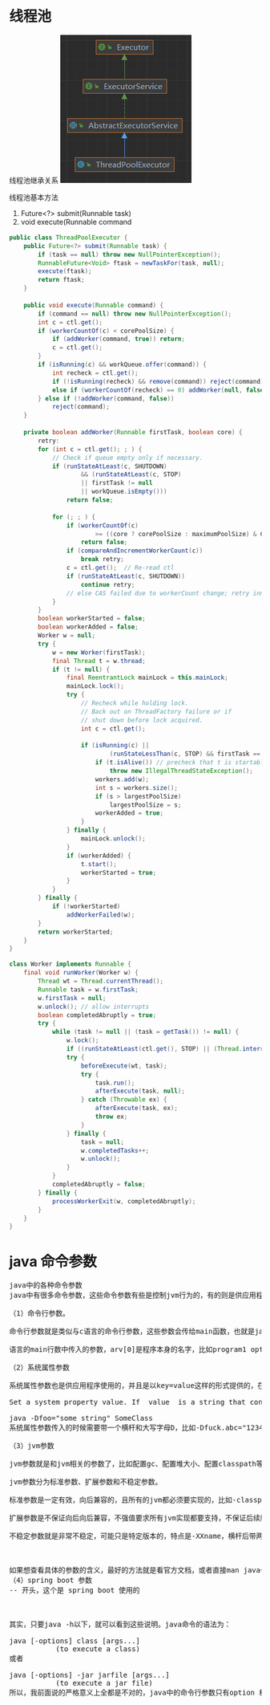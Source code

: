 # 线程池

线程池继承关系
![线程池继承关系](img/img.png)

线程池基本方法

1. Future<?> submit(Runnable task)
2. void execute(Runnable command

```java
public class ThreadPoolExecutor {
    public Future<?> submit(Runnable task) {
        if (task == null) throw new NullPointerException();
        RunnableFuture<Void> ftask = newTaskFor(task, null);
        execute(ftask);
        return ftask;
    }

    public void execute(Runnable command) {
        if (command == null) throw new NullPointerException();
        int c = ctl.get();
        if (workerCountOf(c) < corePoolSize) {
            if (addWorker(command, true)) return;
            c = ctl.get();
        }
        if (isRunning(c) && workQueue.offer(command)) {
            int recheck = ctl.get();
            if (!isRunning(recheck) && remove(command)) reject(command);
            else if (workerCountOf(recheck) == 0) addWorker(null, false);
        } else if (!addWorker(command, false))
            reject(command);
    }

    private boolean addWorker(Runnable firstTask, boolean core) {
        retry:
        for (int c = ctl.get(); ; ) {
            // Check if queue empty only if necessary.
            if (runStateAtLeast(c, SHUTDOWN)
                    && (runStateAtLeast(c, STOP)
                    || firstTask != null
                    || workQueue.isEmpty()))
                return false;

            for (; ; ) {
                if (workerCountOf(c)
                        >= ((core ? corePoolSize : maximumPoolSize) & COUNT_MASK))
                    return false;
                if (compareAndIncrementWorkerCount(c))
                    break retry;
                c = ctl.get();  // Re-read ctl
                if (runStateAtLeast(c, SHUTDOWN))
                    continue retry;
                // else CAS failed due to workerCount change; retry inner loop
            }
        }
        boolean workerStarted = false;
        boolean workerAdded = false;
        Worker w = null;
        try {
            w = new Worker(firstTask);
            final Thread t = w.thread;
            if (t != null) {
                final ReentrantLock mainLock = this.mainLock;
                mainLock.lock();
                try {
                    // Recheck while holding lock.
                    // Back out on ThreadFactory failure or if
                    // shut down before lock acquired.
                    int c = ctl.get();

                    if (isRunning(c) ||
                            (runStateLessThan(c, STOP) && firstTask == null)) {
                        if (t.isAlive()) // precheck that t is startable
                            throw new IllegalThreadStateException();
                        workers.add(w);
                        int s = workers.size();
                        if (s > largestPoolSize)
                            largestPoolSize = s;
                        workerAdded = true;
                    }
                } finally {
                    mainLock.unlock();
                }
                if (workerAdded) {
                    t.start();
                    workerStarted = true;
                }
            }
        } finally {
            if (!workerStarted)
                addWorkerFailed(w);
        }
        return workerStarted;
    }
}
```

```java
class Worker implements Runnable {
    final void runWorker(Worker w) {
        Thread wt = Thread.currentThread();
        Runnable task = w.firstTask;
        w.firstTask = null;
        w.unlock(); // allow interrupts
        boolean completedAbruptly = true;
        try {
            while (task != null || (task = getTask()) != null) {
                w.lock();
                if ((runStateAtLeast(ctl.get(), STOP) || (Thread.interrupted() && runStateAtLeast(ctl.get(), STOP))) && !wt.isInterrupted()) wt.interrupt();
                try {
                    beforeExecute(wt, task);
                    try {
                        task.run();
                        afterExecute(task, null);
                    } catch (Throwable ex) {
                        afterExecute(task, ex);
                        throw ex;
                    }
                } finally {
                    task = null;
                    w.completedTasks++;
                    w.unlock();
                }
            }
            completedAbruptly = false;
        } finally {
            processWorkerExit(w, completedAbruptly);
        }
    }
}
```











# java 命令参数

<pre>
java中的各种命令参数
java中有很多命令参数，这些命令参数有些是控制jvm行为的，有的则是供应用程序使用。我所了解的参数主要有三种，现在说一说这三种类型的参数。

（1）命令行参数。

命令行参数就是类似与c语言的命令行参数，这些参数会传给main函数，也就是java中 public static void main(String[] args) 的那个String数组。但是需要注意的是，c

语言的main行数中传入的参数，arv[0]是程序本身的名字，比如program1 option1 option2,那么arv[0]就是program1本身。但是java的命令函参数确实从0开始的，也就是说，java中的第一个命令行参数是的args[0]，举个例子 java program1 option1 option2 运行一个java程序的话，args[0]获取到的是option1。

（2）系统属性参数

系统属性参数也是供应用程序使用的，并且是以key=value这样的形式提供的，在程序的任何一个地方，都可以通过System.getProperty("key")获取到对应的value值。在官方文档中对系统属性参数的描述是这样的：

Set a system property value. If  value  is a string that contains spaces, you must enclose the string in double quotes:

java -Dfoo="some string" SomeClass
系统属性参数传入的时候需要带一个横杆和大写字母D，比如-Dfuck.abc="1234"这样的。在你业务代码中，你就可以使用它了：System.getProperty("fuck.abc")，获取"1234"。不过系统属性参数一般都是用来开启一些官方开关的，比如加入-Djdk.internal.lambda.dumpProxyClasses="/home/xxx"，你就可以把java8中lambda表达式的代理类自己码dump出来。

（3）jvm参数

jvm参数就是和jvm相关的参数了，比如配置gc、配置堆大小、配置classpath等等。

jvm参数分为标准参数、扩展参数和不稳定参数。

标准参数是一定有效，向后兼容的，且所有的jvm都必须要实现的，比如-classpath，这类参数是横杆直接跟参数名

扩展参数是不保证向后向后兼容，不强值要求所有jvm实现都要支持，不保证后续版本不会取消的，这类参数的形式是-Xname，横杠和一个大写的X开头

不稳定参数就是非常不稳定，可能只是特定版本的，特点是-XXname，横杆后带两个大写X开头。

 

如果想查看具体的参数的含义，最好的方法就是看官方文档，或者直接man java一下，也可以参考这篇文章《Java 命令行运行参数》
（4）spring boot 参数
-- 开头，这个是 spring boot 使用的

 

其实，只要java -h以下，就可以看到这些说明。java命令的语法为：

java [-options] class [args...]
           (to execute a class)
或者

java [-options] -jar jarfile [args...]
           (to execute a jar file)
所以，我前面说的严格意义上全都是不对的，java中的命令行参数只有option 和 args两类。我说的第一类对应args，后面两类都是属于option的，那才是jvm的参数。
</pre>

